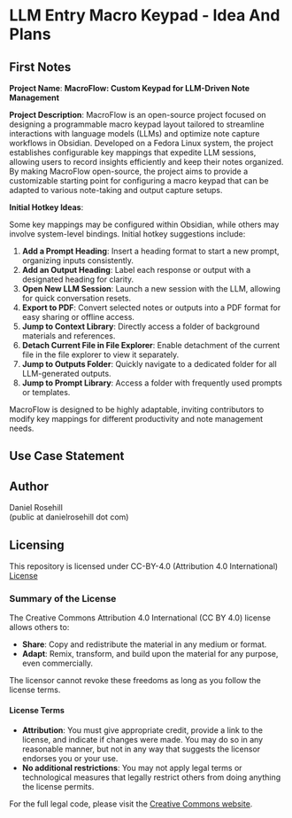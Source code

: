 # LLM Entry Macro Keypad - Idea And Plans

## First Notes

**Project Name**: **MacroFlow: Custom Keypad for LLM-Driven Note Management**

**Project Description**: MacroFlow is an open-source project focused on designing a programmable macro keypad layout tailored to streamline interactions with language models (LLMs) and optimize note capture workflows in Obsidian. Developed on a Fedora Linux system, the project establishes configurable key mappings that expedite LLM sessions, allowing users to record insights efficiently and keep their notes organized. By making MacroFlow open-source, the project aims to provide a customizable starting point for configuring a macro keypad that can be adapted to various note-taking and output capture setups.

**Initial Hotkey Ideas**:

Some key mappings may be configured within Obsidian, while others may involve system-level bindings. Initial hotkey suggestions include:

1. **Add a Prompt Heading**: Insert a heading format to start a new prompt, organizing inputs consistently.
2. **Add an Output Heading**: Label each response or output with a designated heading for clarity.
3. **Open New LLM Session**: Launch a new session with the LLM, allowing for quick conversation resets.
4. **Export to PDF**: Convert selected notes or outputs into a PDF format for easy sharing or offline access.
5. **Jump to Context Library**: Directly access a folder of background materials and references.
6. **Detach Current File in File Explorer**: Enable detachment of the current file in the file explorer to view it separately.
7. **Jump to Outputs Folder**: Quickly navigate to a dedicated folder for all LLM-generated outputs.
8. **Jump to Prompt Library**: Access a folder with frequently used prompts or templates.

MacroFlow is designed to be highly adaptable, inviting contributors to modify key mappings for different productivity and note management needs.


## Use Case Statement

## Author

Daniel Rosehill  
(public at danielrosehill dot com)

## Licensing

This repository is licensed under CC-BY-4.0 (Attribution 4.0 International) 
[License](https://creativecommons.org/licenses/by/4.0/)

### Summary of the License
The Creative Commons Attribution 4.0 International (CC BY 4.0) license allows others to:
- **Share**: Copy and redistribute the material in any medium or format.
- **Adapt**: Remix, transform, and build upon the material for any purpose, even commercially.

The licensor cannot revoke these freedoms as long as you follow the license terms.

#### License Terms
- **Attribution**: You must give appropriate credit, provide a link to the license, and indicate if changes were made. You may do so in any reasonable manner, but not in any way that suggests the licensor endorses you or your use.
- **No additional restrictions**: You may not apply legal terms or technological measures that legally restrict others from doing anything the license permits.

For the full legal code, please visit the [Creative Commons website](https://creativecommons.org/licenses/by/4.0/legalcode).